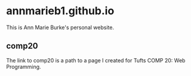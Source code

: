 # annmarieb1.github.io
This is Ann Marie Burke's personal website.

## comp20
The link to comp20 is a path to a page I created for Tufts COMP 20: Web Programming.
